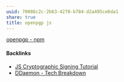 ```yaml
---
uuid: 70086c2c-2b63-4270-b784-d2a495ce6da1
share: true
title: openpgp js
---
```

[openpgp - npm](https://www.npmjs.com/package/openpgp)

#### Backlinks

* [JS Cryptographic Signing Tutorial](/be82e67e-13f4-4c86-b3ec-b32852c54e2b)
* [DDaemon - Tech Breakdown](/457c6a22-361f-4b4b-9867-809c7c6d0316)